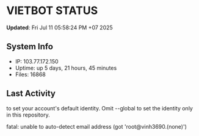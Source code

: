 # VIETBOT STATUS
**Updated**: Fri Jul 11 05:58:24 PM +07 2025

## System Info
- IP: 103.77.172.150
- Uptime: up 5 days, 21 hours, 45 minutes
- Files: 16868

## Last Activity

to set your account's default identity.
Omit --global to set the identity only in this repository.

fatal: unable to auto-detect email address (got 'root@vinh3690.(none)')
